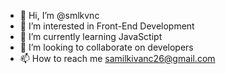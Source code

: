 - 👋 Hi, I’m @smlkvnc
- 👀 I’m interested in Front-End Development
- 🌱 I’m currently learning JavaSctipt
- 💞️ I’m looking to collaborate on developers
- 📫 How to reach me samilkivanc26@gmail.com

<!---
smlkvnc/smlkvnc is a ✨ special ✨ repository because its `README.md` (this file) appears on your GitHub profile.
You can click the Preview link to take a look at your changes.
--->

